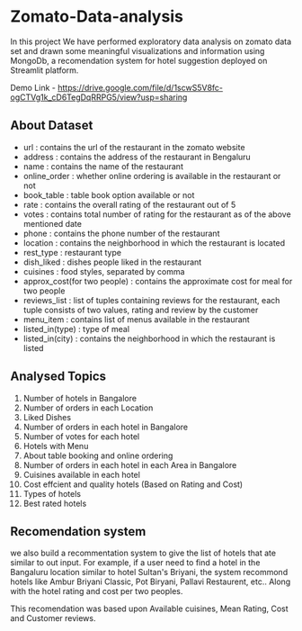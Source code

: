 # Zomato-Data-analysis

In this project We have performed exploratory data analysis on zomato data set and drawn some meaningful visualizations and information using MongoDb, a recomendation system for hotel suggestion deployed on Streamlit platform.

Demo Link - https://drive.google.com/file/d/1scwS5V8fc-ogCTVg1k_cD6TegDqRRPG5/view?usp=sharing

## About Dataset

* url : contains the url of the restaurant in the zomato website   
* address : contains the address of the restaurant in Bengaluru   
* name : contains the name of the restaurant
* online_order : whether online ordering is available in the restaurant or not
* book_table : table book option available or not
* rate : contains the overall rating of the restaurant out of 5
* votes : contains total number of rating for the restaurant as of the above mentioned date
* phone : contains the phone number of the restaurant
* location : contains the neighborhood in which the restaurant is located
* rest_type : restaurant type
* dish_liked : dishes people liked in the restaurant
* cuisines : food styles, separated by comma
* approx_cost(for two people) : contains the approximate cost for meal for two people
* reviews_list : list of tuples containing reviews for the restaurant, each tuple consists of two values, rating and review by the customer
* menu_item : contains list of menus available in the restaurant
* listed_in(type) : type of meal
* listed_in(city) : contains the neighborhood in which the restaurant is listed

## Analysed Topics

1. Number of hotels in Bangalore
2. Number of orders in each Location
3. Liked Dishes
4. Number of orders in each hotel in Bangalore
5. Number of votes for each hotel
6. Hotels with Menu
7. About table booking and online ordering
8. Number of orders in each hotel in each Area in Bangalore
9. Cuisines available in each hotel
10. Cost effcient and quality hotels (Based on Rating and Cost)
11. Types of hotels
12. Best rated hotels

## Recomendation system 
we also build a recommentation system to give the list of hotels that ate similar to out input. For example, if a user need to find a hotel in the Bangaluru location similar to hotel Sultan's Briyani, the system recommond hotels like Ambur Briyani Classic, Pot Biryani, Pallavi Restaurent, etc.. Along with the hotel rating and cost per two peoples. 

This recomendation was based upon Available cuisines, Mean Rating, Cost and Customer reviews.
